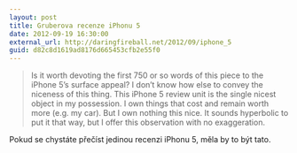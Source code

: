 ```yaml
---
layout: post
title: Gruberova recenze iPhonu 5
date: 2012-09-19 16:30:00
external_url: http://daringfireball.net/2012/09/iphone_5
guid: d82c8d1619ad8176d665453cfb2e55f0
---
```


> Is it worth devoting the first 750 or so words of this piece to the iPhone 5’s surface appeal? I don’t know how else to convey the niceness of this thing. This iPhone 5 review unit is the single nicest object in my possession. I own things that cost and remain worth more (e.g. my car). But I own nothing this nice. It sounds hyperbolic to put it that way, but I offer this observation with no exaggeration.

Pokud se chystáte přečíst jedinou recenzi iPhonu 5, měla by to být tato.
